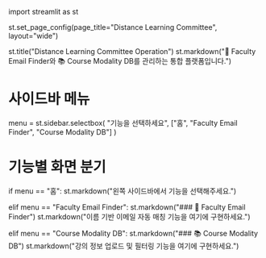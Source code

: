 import streamlit as st

st.set_page_config(page_title="Distance Learning Committee", layout="wide")

st.title("Distance Learning Committee Operation")
st.markdown("📧 Faculty Email Finder와 📚 Course Modality DB를 관리하는 통합 플랫폼입니다.")

# 사이드바 메뉴
menu = st.sidebar.selectbox(
    "기능을 선택하세요",
    ["홈", "Faculty Email Finder", "Course Modality DB"]
)

# 기능별 화면 분기
if menu == "홈":
    st.markdown("왼쪽 사이드바에서 기능을 선택해주세요.")

elif menu == "Faculty Email Finder":
    st.markdown("### 📧 Faculty Email Finder")
    st.markdown("이름 기반 이메일 자동 매칭 기능을 여기에 구현하세요.")

elif menu == "Course Modality DB":
    st.markdown("### 📚 Course Modality DB")
    st.markdown("강의 정보 업로드 및 필터링 기능을 여기에 구현하세요.")
